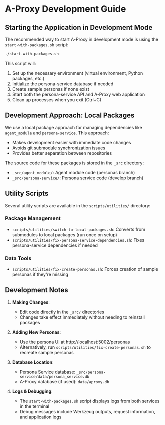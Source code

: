 # A-Proxy Development Guide

## Starting the Application in Development Mode

The recommended way to start A-Proxy in development mode is using the `start-with-packages.sh` script:

```bash
./start-with-packages.sh
```

This script will:
1. Set up the necessary environment (virtual environment, Python packages, etc.)
2. Initialize the persona-service database if needed
3. Create sample personas if none exist
4. Start both the persona-service API and A-Proxy web application
5. Clean up processes when you exit (Ctrl+C)

## Development Approach: Local Packages

We use a local package approach for managing dependencies like `agent_module` and `persona-service`. This approach:
- Makes development easier with immediate code changes
- Avoids git submodule synchronization issues
- Provides better separation between repositories

The source code for these packages is stored in the `_src` directory:
- `_src/agent_module/`: Agent module code (personas branch)
- `_src/persona-service/`: Persona service code (develop branch)

## Utility Scripts

Several utility scripts are available in the `scripts/utilities/` directory:

### Package Management
- `scripts/utilities/switch-to-local-packages.sh`: Converts from submodules to local packages (run once on setup)
- `scripts/utilities/fix-persona-service-dependencies.sh`: Fixes persona-service dependencies if needed

### Data Tools
- `scripts/utilities/fix-create-personas.sh`: Forces creation of sample personas if they're missing

## Development Notes

1. **Making Changes**:
   - Edit code directly in the `_src/` directories
   - Changes take effect immediately without needing to reinstall packages

2. **Adding New Personas**:
   - Use the persona UI at http://localhost:5002/personas
   - Alternatively, run `scripts/utilities/fix-create-personas.sh` to recreate sample personas

3. **Database Location**:
   - Persona Service database: `_src/persona-service/data/persona_service.db`
   - A-Proxy database (if used): `data/aproxy.db`

4. **Logs & Debugging**:
   - The `start-with-packages.sh` script displays logs from both services in the terminal
   - Debug messages include Werkzeug outputs, request information, and application logs
